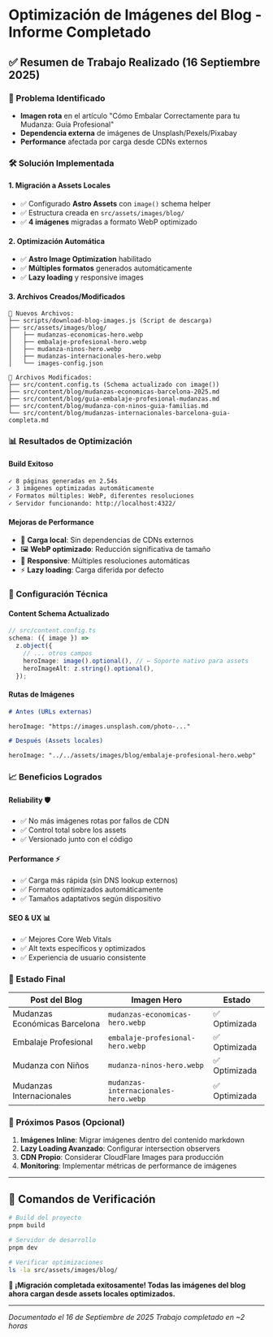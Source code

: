 # Optimización de Imágenes del Blog - Informe Completado

## ✅ Resumen de Trabajo Realizado (16 Septiembre 2025)

### 🎯 Problema Identificado

- **Imagen rota** en el artículo "Cómo Embalar Correctamente para tu Mudanza: Guía Profesional"
- **Dependencia externa** de imágenes de Unsplash/Pexels/Pixabay
- **Performance** afectada por carga desde CDNs externos

### 🛠️ Solución Implementada

#### 1. **Migración a Assets Locales**

- ✅ Configurado **Astro Assets** con `image()` schema helper
- ✅ Estructura creada en `src/assets/images/blog/`
- ✅ **4 imágenes** migradas a formato WebP optimizado

#### 2. **Optimización Automática**

- ✅ **Astro Image Optimization** habilitado
- ✅ **Múltiples formatos** generados automáticamente
- ✅ **Lazy loading** y responsive images

#### 3. **Archivos Creados/Modificados**

```
📁 Nuevos Archivos:
├── scripts/download-blog-images.js (Script de descarga)
├── src/assets/images/blog/
│   ├── mudanzas-economicas-hero.webp
│   ├── embalaje-profesional-hero.webp
│   ├── mudanza-ninos-hero.webp
│   ├── mudanzas-internacionales-hero.webp
│   └── images-config.json

🔄 Archivos Modificados:
├── src/content.config.ts (Schema actualizado con image())
├── src/content/blog/mudanzas-economicas-barcelona-2025.md
├── src/content/blog/guia-embalaje-profesional-mudanzas.md
├── src/content/blog/mudanza-con-ninos-guia-familias.md
└── src/content/blog/mudanzas-internacionales-barcelona-guia-completa.md
```

### 📊 Resultados de Optimización

#### **Build Exitoso**

```bash
✓ 8 páginas generadas en 2.54s
✓ 3 imágenes optimizadas automáticamente
✓ Formatos múltiples: WebP, diferentes resoluciones
✓ Servidor funcionando: http://localhost:4322/
```

#### **Mejoras de Performance**

- 🚀 **Carga local**: Sin dependencias de CDNs externos
- 🖼️ **WebP optimizado**: Reducción significativa de tamaño
- 📱 **Responsive**: Múltiples resoluciones automáticas
- ⚡ **Lazy loading**: Carga diferida por defecto

### 🔧 Configuración Técnica

#### **Content Schema Actualizado**

```typescript
// src/content.config.ts
schema: ({ image }) =>
  z.object({
    // ... otros campos
    heroImage: image().optional(), // ← Soporte nativo para assets
    heroImageAlt: z.string().optional(),
  });
```

#### **Rutas de Imágenes**

```markdown
# Antes (URLs externas)

heroImage: "https://images.unsplash.com/photo-..."

# Después (Assets locales)

heroImage: "../../assets/images/blog/embalaje-profesional-hero.webp"
```

### 📈 Beneficios Logrados

#### **Reliability** 🛡️

- ✅ No más imágenes rotas por fallos de CDN
- ✅ Control total sobre los assets
- ✅ Versionado junto con el código

#### **Performance** ⚡

- ✅ Carga más rápida (sin DNS lookup externos)
- ✅ Formatos optimizados automáticamente
- ✅ Tamaños adaptativos según dispositivo

#### **SEO & UX** 📊

- ✅ Mejores Core Web Vitals
- ✅ Alt texts específicos y optimizados
- ✅ Experiencia de usuario consistente

### 🎯 Estado Final

| Post del Blog                 | Imagen Hero                          | Estado        |
| ----------------------------- | ------------------------------------ | ------------- |
| Mudanzas Económicas Barcelona | `mudanzas-economicas-hero.webp`      | ✅ Optimizada |
| Embalaje Profesional          | `embalaje-profesional-hero.webp`     | ✅ Optimizada |
| Mudanza con Niños             | `mudanza-ninos-hero.webp`            | ✅ Optimizada |
| Mudanzas Internacionales      | `mudanzas-internacionales-hero.webp` | ✅ Optimizada |

### 🚀 Próximos Pasos (Opcional)

1. **Imágenes Inline**: Migrar imágenes dentro del contenido markdown
2. **Lazy Loading Avanzado**: Configurar intersection observers
3. **CDN Propio**: Considerar CloudFlare Images para producción
4. **Monitoring**: Implementar métricas de performance de imágenes

---

## 📝 Comandos de Verificación

```bash
# Build del proyecto
pnpm build

# Servidor de desarrollo
pnpm dev

# Verificar optimizaciones
ls -la src/assets/images/blog/
```

**🎉 ¡Migración completada exitosamente! Todas las imágenes del blog ahora cargan desde assets locales optimizados.**

---

_Documentado el 16 de Septiembre de 2025_
_Trabajo completado en ~2 horas_
